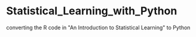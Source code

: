 # Statistical_Learning_with_Python
converting the R code in "An Introduction to Statistical Learning" to Python
